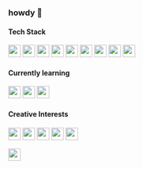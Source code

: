 ### howdy 👋

<h4>Tech Stack</h4>
<p align="left">
  <div>
    <a href="https://www.java.com"><img height="25px" src="https://skillicons.dev/icons?i=java"/></a>
    <a href="https://www.python.org"><img height="25px" src="https://skillicons.dev/icons?i=py"/></a>
    <a href="https://www.javascript.com"><img height="25px" src="https://skillicons.dev/icons?i=js"/></a>
    <a href="https://www.typescriptlang.org"><img height="25px" src="https://skillicons.dev/icons?i=ts"/></a>
    <a href="https://react.dev"><img height="25px" src="https://skillicons.dev/icons?i=react"/></a>
    <a href="https://angular.io"><img height="25px" src="https://skillicons.dev/icons?i=angular"/></a>
    <a href="https://nodejs.org"><img height="25px" src="https://skillicons.dev/icons?i=nodejs"/></a>
    <a href="https://aws.amazon.com"><img height="25px" src="https://skillicons.dev/icons?i=aws"/></a>
    <a href="https://azure.microsoft.com"><img height="25px" src="https://skillicons.dev/icons?i=azure"/></a>
  </div>
</p>
<h4>Currently learning</h4>
<p align="left">
  <div>
    <a href="https://www.java.com"><img height="25px" src="https://skillicons.dev/icons?i=cs"/></a>
    <a href="https://dotnet.microsoft.com"><img height="25px" src="https://skillicons.dev/icons?i=dotnet"/></a>
    <a href="https://flask.palletsprojects.com"><img height="25px" src="https://skillicons.dev/icons?i=flask"/></a>
  </div>
</p>
<h4>Creative Interests</h4>
<p align="left">
  <div>
    <img height="25px" src="https://skillicons.dev/icons?i=ps"/>
    <img height="25px" src="https://skillicons.dev/icons?i=ae"/>
    <img height="25px" src="https://skillicons.dev/icons?i=ai"/>
    <img height="25px" src="https://skillicons.dev/icons?i=figma"/>
    <img height="25px" src="https://skillicons.dev/icons?i=blender"/>
  </div>
</p>

<div margin-top="20px">
    <a href="https://www.linkedin.com/in/sophia-halapchuk"><img height="25px" src="https://img.shields.io/badge/linkedin-%230077B5.svg?style=for-the-badge&logo=linkedin&logoColor=white"/></a>
</div>

<!--
**micattoc/micattoc** is a ✨ _special_ ✨ repository because its `README.md` (this file) appears on your GitHub profile.

Here are some ideas to get you started:

- 🔭 I’m currently working on ...
- 🌱 I’m currently learning ...
- 👯 I’m looking to collaborate on ...
- 🤔 I’m looking for help with ...
- 💬 Ask me about ...
- 📫 How to reach me: ...
- 😄 Pronouns: ...
- ⚡ Fun fact: ...
-->
